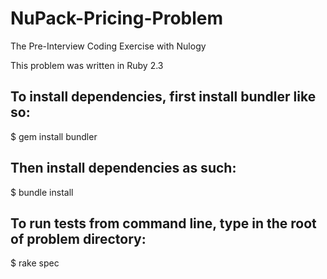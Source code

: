 # NuPack-Pricing-Problem
The Pre-Interview Coding Exercise with Nulogy


This problem was written in Ruby 2.3

## To install dependencies, first install bundler like so:
$ gem install bundler
## Then install dependencies as such:
$ bundle install

## To run tests from command line, type in the root of problem directory:
$ rake spec
